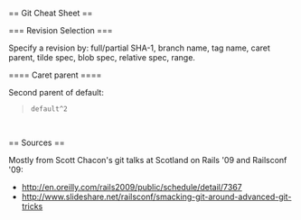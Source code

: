 == Git Cheat Sheet ==

=== Revision Selection ===

Specify a revision by: full/partial SHA-1, branch name, tag name, caret parent, tilde spec, blob spec, relative spec, range.

==== Caret parent ====

Second parent of default:

> `default^2`

<pre>

</pre>

== Sources ==

Mostly from Scott Chacon's git talks at Scotland on Rails '09 and Railsconf '09:

* http://en.oreilly.com/rails2009/public/schedule/detail/7367
* http://www.slideshare.net/railsconf/smacking-git-around-advanced-git-tricks
